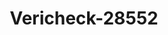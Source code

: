 ---
f_zip-code: 80215
f_state-code: CO
title: Vericheck-28552
f_phone: 303-232-2225
f_city-only: Lakewood
f_address: 1701 Kipling Street Suite 202 Lakewood
f_location-unique-id: '28552'
slug: vericheck-28552
updated-on: '2024-05-30T13:46:58.046Z'
created-on: '2024-05-30T13:36:59.803Z'
published-on: '2024-05-30T13:54:32.469Z'
f_city-state: cms/city/lakewood-co.md
f_company: cms/company/vericheck.md
f_state: cms/state/colorado.md
layout: '[payday-loan].html'
tags: payday-loan
---